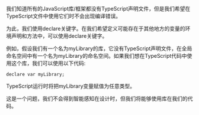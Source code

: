 我们知道所有的JavaScript库/框架都没有TypeScript声明文件，但是我们希望在TypeScript文件中使用它们时不会出现编译错误。

为此，我们使用declare关键字。在我们希望定义可能存在于其他地方的变量的环境声明和方法中，可以使用declare关键字。

例如，假设我们有一个名为myLibrary的库，它没有TypeScript声明文件，在全局命名空间中有一个名为myLibrary的命名空间。如果我们想在TypeScript代码中使用这个库，我们可以使用以下代码:

```
declare var myLibrary;  
```

TypeScript运行时将把myLibrary变量赋值为任意类型。

这是一个问题，我们不会得到智能感知在设计时，但我们将能够使用库在我们的代码。

